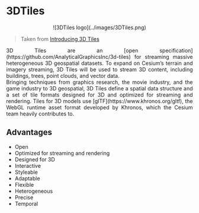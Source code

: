 # 3DTiles

<center>![3DTiles logo](../images/3DTiles.png)</center>

> Taken from [Introducing 3D Tiles](http://cesiumjs.org/2015/08/10/introducing-3d-tiles/)

<p style="text-align:justify;">3D Tiles are an [open specification](https://github.com/AnalyticalGraphicsInc/3d-tiles) for streaming massive heterogeneous 3D geospatial datasets. To expand on Cesium’s terrain and imagery streaming, 3D Tiles will be used to stream 3D content, including buildings, trees, point clouds, and vector data.
<br/>
Bringing techniques from graphics research, the movie industry, and the game industry to 3D geospatial, 3D Tiles define a spatial data structure and a set of tile formats designed for 3D and optimized for streaming and rendering. Tiles for 3D models use [glTF](https://www.khronos.org/gltf), the WebGL runtime asset format developed by Khronos, which the Cesium team heavily contributes to.</p>

## Advantages

* Open
* Optimized for streaming and rendering
* Designed for 3D
* Interactive
* Styleable
* Adaptable
* Flexible
* Heterogeneous
* Precise
* Temporal

